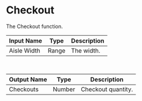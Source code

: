 
            
# Checkout

The Checkout function.

|Input Name|Type|Description|
|---|---|---|
|Aisle Width|Range|The width.|


<br>

|Output Name|Type|Description|
|---|---|---|
|Checkouts|Number|Checkout quantity.|

